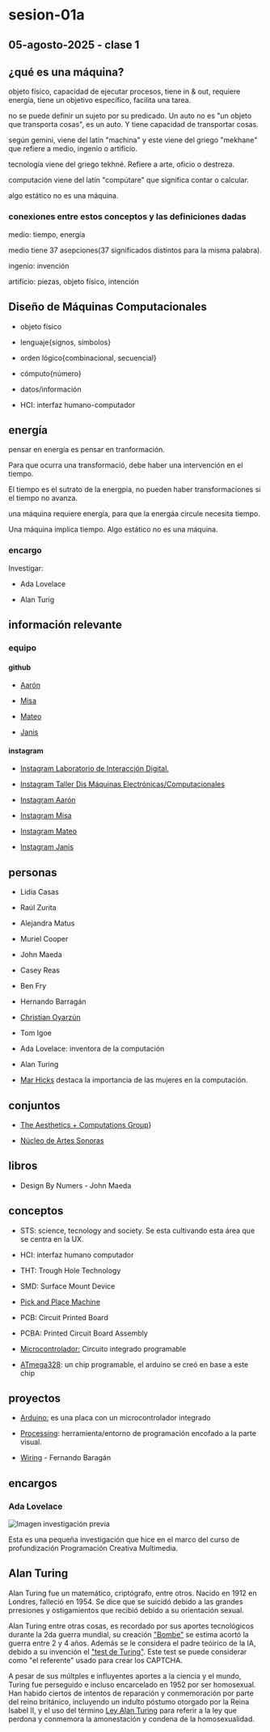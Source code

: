 # sesion-01a

## 05-agosto-2025 - clase 1

## ¿qué es una máquina?

objeto físico, capacidad de ejecutar procesos, tiene in & out, requiere energía, tiene un objetivo específico, facilita una tarea.

no se puede definir un sujeto por su predicado. Un auto no es "un objeto que transporta cosas", es un auto. Y tiene capacidad de transportar cosas.

según gemini, viene del latín "machina" y este viene del griego "mekhane" que refiere a medio, ingenio o artificio.

tecnología viene del griego tekhné. Refiere a arte, oficio o destreza.

computación viene del latín "compútare" que significa contar o calcular.

algo estático no es una máquina.

### conexiones entre estos conceptos y las definiciones dadas

medio: tiempo, energía

medio tiene 37 asepciones(37 significados distintos para la misma palabra).

ingenio: invención

artificio: piezas, objeto físico, intención

## Diseño de Máquinas Computacionales

- objeto físico

- lenguaje{signos, símbolos}

- orden lógico{combinacional, secuencial}

- cómputo{número}

- datos/información

- HCI: interfaz humano-computador

## energía

pensar en energía es pensar en tranformación.

Para que ocurra una transformació, debe haber una intervención en el tiempo.

El tiempo es el sutrato de la energpia, no pueden haber transformaciones si el tiempo no avanza.

una máquina requiere energía, para que la energáa circule necesita tiempo.

Una máquina implica tiempo. Algo estático no es una máquina.

### encargo

Investigar:

- Ada Lovelace

- Alan Turig

## información relevante

### equipo

#### github

- [Aarón](https://github.com/montoyamoraga)

- [Misa](https://github.com/misaaaaaa)

- [Mateo](https://github.com/matbutom)

- [Janis](https://github.com/janisepulveda)

#### instagram

- [Instagram Laboratorio de Interacción Digital.](https://www.instagram.com/lid.udp)

- [Instagram Taller Dis Máquinas Electrónicas/Computacionales](https://www.instagram.com/teee.udp)

- [Instagram Aarón](https://www.instagram.com/montoyamoraga)

- [Instagram Misa](https://www.instagram.com/misaa.cc)

- [Instagram Mateo](https://www.instagram.com/matbutom)

- [Instagram Janis](https://www.instagram.com/jnsplv)

## personas

- Lidia Casas

- Raúl Zurita

- Alejandra Matus

- Muriel Cooper

- John Maeda

- Casey Reas

- Ben Fry

- Hernando Barragán

- [Christian Oyarzún](https://error404.cl)

- Tom Igoe

- Ada Lovelace: inventora de la computación

- Alan Turing

- [Mar Hicks](https://marhicks.com) destaca la importancia de las mujeres en la computación.

## conjuntos

- [The Aesthetics + Computations Group](https://acg.media.mit.edu)}

- [Núcleo de Artes Sonoras](https://nucleoartessonoras.bandcamp.com)

## libros

- Design By Numers - John Maeda

## conceptos

- STS: science, tecnology and society. Se esta cultivando esta área que se centra en la UX.

- HCI: interfaz humano computador

- THT: Trough Hole Technology

- SMD: Surface Mount Device

- [Pick and Place Machine](https://www.youtube.com/watch?v=8sKMdP88KUw)

- PCB: Circuit Printed Board

- PCBA: Printed Circuit Board Assembly

- [Microcontrolador:](https://es.wikipedia.org/wiki/Microcontrolador) Circuito integrado programable

- [ATmega328](https://en.wikipedia.org/wiki/ATmega328): un chip programable, el arduino se creó en base a este chip

## proyectos

- [Arduino:](https://www.arduino.cc) es una placa con un microcontrolador integrado

- [Processing](https://processing.org): herramienta/entorno de programación encofado a la parte visual.

- [Wiring](https://en.wikipedia.org/wiki/Wiring_(software)) - Fernando Baragán

## encargos

### Ada Lovelace

![Imagen investigación previa](./imagenes/adaLovelace-pcm.png)

Esta es una pequeña investigación que hice en el marco del curso de profundización Programación Creativa Multimedia.

## Alan Turing

Alan Turing fue un matemático, criptógrafo, entre otros. Nacido en 1912 en Londres, falleció en 1954. Se dice que se suicidó debido a las grandes prresiones y ostigamientos que recibió debido a su orientación sexual.

Alan Turing entre otras cosas, es recordado  por sus aportes tecnológicos durante la 2da guerra mundial, su creación ["Bombe"](https://www.codesandciphers.org.uk/virtualbp/tbombe/bombesc.htm) se estima acortó la guerra entre 2 y 4 años. Además se le considera el padre teóirico de la IA, debido a su invención el ["test de Turing"](https://turingtest.live). Este test se puede considerar como "el referente" usado para crear los CAPTCHA.

A pesar de sus múltples e influyentes aportes a la ciencia y el mundo, Turing fue perseguido e incluso encarcelado en 1952 por ser homosexual. Han habido ciertos de intentos de reparación y conmemoración por parte del reino británico, incluyendo un indulto póstumo otorgado por la Reina Isabel II, y el uso del término [Ley Alan Turing](https://es.wikipedia.org/wiki/Ley_Alan_Turing) para referir a la ley que perdona y conmemora la amonestación y condena de la homosexualidad.
